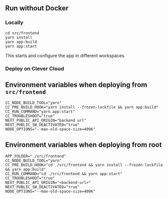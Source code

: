 ## Run without Docker

### Locally

```shell
cd src/frontend
yarn install
yarn app:build
yarn app:start
```

This starts and configure the app in different workspaces.

### Deploy on Clever Cloud

## Environment variables when deploying from `src/frontend`

```shell
CC_NODE_BUILD_TOOL="yarn"
CC_PRE_BUILD_HOOK="yarn install --frozen-lockfile && yarn app:build"
CC_RUN_COMMAND="yarn app:start"
CC_TROUBLESHOOT="true"
NEXT_PUBLIC_API_ORIGIN="backend url"
NEXT_PUBLIC_SW_DEACTIVATED="true"
NODE_OPTIONS="--max-old-space-size=4096"
```

## Environment variables when deploying from root

```shell
APP_FOLDER="./src/frontend"
CC_NODE_BUILD_TOOL="yarn"
CC_PRE_BUILD_HOOK="cd ./src/frontend && yarn install --frozen-lockfile && yarn app:build"
CC_RUN_COMMAND="cd ./src/frontend && yarn app:start"
CC_TROUBLESHOOT="true"
NEXT_PUBLIC_API_ORIGIN="<backend-url>"
NEXT_PUBLIC_SW_DEACTIVATED="true"
NODE_OPTIONS="--max-old-space-size=4096"
```
